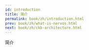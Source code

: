 ```yaml
---
id: introduction
title: 简介
permalink: book/zh/introduction.html
prev: book/zh/what-is-nervos.html
next: book/zh/ckb-architecture.html
---
```


简介
